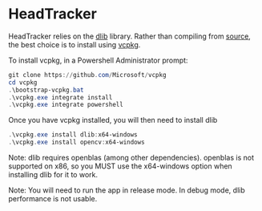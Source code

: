 # HeadTracker

HeadTracker relies on the [dlib](dlib.net) library. Rather than compiling from [source](https://github.com/davisking/dlib), the best choice is to install using [vcpkg](https://github.com/Microsoft/vcpkg).

To install vcpkg, in a Powershell Administrator prompt:

```powershell
git clone https://github.com/Microsoft/vcpkg
cd vcpkg
.\bootstrap-vcpkg.bat
.\vcpkg.exe integrate install
.\vcpkg.exe integrate powershell
```

Once you have vcpkg installed, you will then need to install dlib

```powershell
.\vcpkg.exe install dlib:x64-windows
.\vcpkg.exe install opencv:x64-windows
```

Note:
dlib requires openblas (among other dependencies). openblas is not supported on x86, so you MUST use the x64-windows option when installing dlib for it to work.

Note:
You will need to run the app in release mode. In debug mode, dlib performance is not usable.
